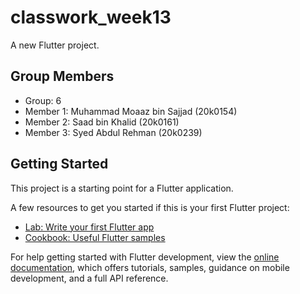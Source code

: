 # classwork_week13

A new Flutter project.

## Group Members

- Group: 6
- Member 1: Muhammad Moaaz bin Sajjad (20k0154)
- Member 2: Saad bin Khalid (20k0161)
- Member 3: Syed Abdul Rehman (20k0239)
  
## Getting Started

This project is a starting point for a Flutter application.

A few resources to get you started if this is your first Flutter project:

- [Lab: Write your first Flutter app](https://docs.flutter.dev/get-started/codelab)
- [Cookbook: Useful Flutter samples](https://docs.flutter.dev/cookbook)

For help getting started with Flutter development, view the
[online documentation](https://docs.flutter.dev/), which offers tutorials,
samples, guidance on mobile development, and a full API reference.
